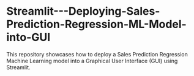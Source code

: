 # Streamlit---Deploying-Sales-Prediction-Regression-ML-Model-into-GUI
This repository showcases how to deploy a Sales Prediction Regression Machine Learning model into a Graphical User Interface (GUI) using Streamlit. 
